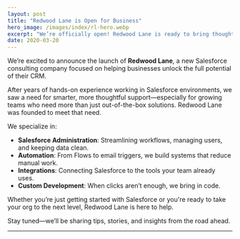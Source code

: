 ```yaml
---
layout: post
title: "Redwood Lane is Open for Business"
hero_image: /images/index/rl-hero.webp
excerpt: "We’re officially open! Redwood Lane is ready to bring thoughtful, strategic Salesforce consulting to growing businesses."
date: 2020-03-20
---
```


We’re excited to announce the launch of **Redwood Lane**, a new Salesforce consulting company focused on helping businesses unlock the full potential of their CRM.

After years of hands-on experience working in Salesforce environments, we saw a need for smarter, more thoughtful support—especially for growing teams who need more than just out-of-the-box solutions. Redwood Lane was founded to meet that need.

We specialize in:

- **Salesforce Administration**: Streamlining workflows, managing users, and keeping data clean.
- **Automation**: From Flows to email triggers, we build systems that reduce manual work.
- **Integrations**: Connecting Salesforce to the tools your team already uses.
- **Custom Development**: When clicks aren’t enough, we bring in code.

Whether you’re just getting started with Salesforce or you're ready to take your org to the next level, Redwood Lane is here to help.

Stay tuned—we’ll be sharing tips, stories, and insights from the road ahead.

---
